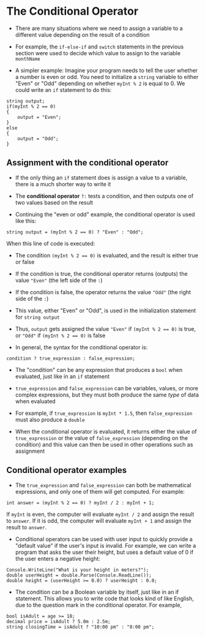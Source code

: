 #  The Conditional Operator

- There are many situations where we need to assign a variable to a different value depending on the result of a condition

- For example, the `if-else-if` and `switch` statements in the previous section were used to decide which value to assign to the variable `monthName`

- A simpler example: Imagine your program needs to tell the user whether a number is even or odd. You need to initialize a `string` variable to either "Even" or "Odd" depending on whether `myInt % 2` is equal to 0. We could write an `if` statement to do this:

```
string output;
if(myInt % 2 == 0)
{
    output = "Even";
}
else
{
    output = "Odd";
}
```

## Assignment with the conditional operator

- If the only thing an `if` statement does is assign a value to a variable, there is a much shorter way to write it

- The **conditional operator** `?:` tests a condition, and then outputs one of two values based on the result

- Continuing the "even or odd" example, the conditional operator is used like this:

```
string output = (myInt % 2 == 0) ? "Even" : "Odd";
```

When this line of code is executed:

- The condition `(myInt % 2 == 0)` is evaluated, and the result is either true or false
- If the condition is true, the conditional operator returns (outputs) the value `"Even"` (the left side of the `:`)
- If the condition is false, the operator returns the value `"Odd"` (the right side of the `:`)
- This value, either "Even" or "Odd", is used in the initialization statement for `string output`
- Thus, `output` gets assigned the value `"Even"` if `(myInt % 2 == 0)` is true, or `"Odd"` if `(myInt % 2 == 0)` is false

- In general, the syntax for the conditional operator is:

```
condition ? true_expression : false_expression;
```

- The "condition" can be any expression that produces a `bool` when evaluated, just like in an `if` statement

- `true_expression` and `false_expression` can be variables, values, or more complex expressions, but they must both produce the same *type* of data when evaluated

- For example, if `true_expression` is `myInt * 1.5`, then `false_expression` must also produce a `double`

- When the conditional operator is evaluated, it returns either the value of `true_expression` or the value of `false_expression` (depending on the condition) and this value can then be used in other operations such as assignment

## Conditional operator examples

- The `true_expression` and `false_expression` can both be mathematical expressions, and only one of them will get computed. For example:

```
int answer = (myInt % 2 == 0) ? myInt / 2 : myInt + 1;
```

If `myInt` is even, the computer will evaluate `myInt / 2` and assign the result to `answer`. If it is odd, the computer will evaluate `myInt + 1` and assign the result to `answer`.

- Conditional operators can be used with user input to quickly provide a "default value" if the user's input is invalid. For example, we can write a program that asks the user their height, but uses a default value of 0 if the user enters a negative height:

```
Console.WriteLine("What is your height in meters?");
double userHeight = double.Parse(Console.ReadLine());
double height = (userHeight >= 0.0) ? userHeight : 0.0;
```

- The condition can be a Boolean variable by itself, just like in an if statement. This allows you to write code that looks kind of like English, due to the question mark in the conditional operator. For example,

```
bool isAdult = age >= 18;
decimal price = isAdult ? 5.0m : 2.5m;
string closingTime = isAdult ? "10:00 pm" : "8:00 pm";
```

